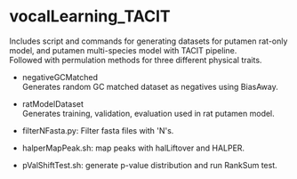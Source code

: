 # vocalLearning_TACIT

Includes script and commands for generating datasets for putamen rat-only model, and putamen multi-species model with TACIT pipeline. \
Followed with permulation methods for three different physical traits.

* negativeGCMatched \
Generates random GC matched dataset as negatives using BiasAway.

* ratModelDataset \
Generates training, validation, evaluation used in rat putamen model.

* filterNFasta.py: 
Filter fasta files with 'N's.

* halperMapPeak.sh: map peaks with halLiftover and HALPER.
* pValShiftTest.sh: generate p-value distribution and run RankSum test.

